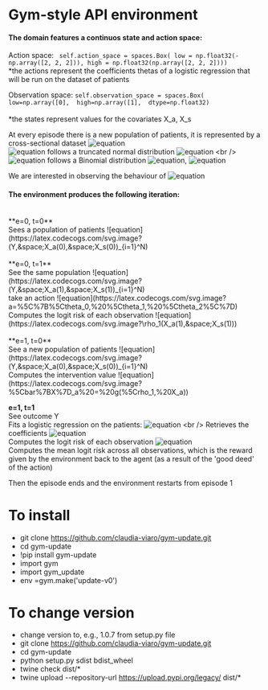 # Gym-style API environment


#### The domain features a continuos state and action space:
Action space: ```
self.action_space = spaces.Box(
                                      low = np.float32(-np.array([2, 2, 2])),
                                      high = np.float32(np.array([2, 2, 2])))```  <br />
*the actions represent the coefficients thetas of a logistic regression that will be run on the dataset of patients         <br />    

Observation space: `self.observation_space = spaces.Box(
                                                low=np.array([0], 
                                                high=np.array([1], 
                                                dtype=np.float32)  `  <br />         
*the states represent values for the covariates X_a, X_s  <br />


At every episode there is a new population of patients, it is represented by a cross-sectional dataset ![equation](https://latex.codecogs.com/svg.image?%5C%7BY,%20X_a,%20X_s%5C%7D_%7Bi=1%7D%5EN)  <br />
![equation](https://latex.codecogs.com/svg.image?20X_a,%20X_s) follows a truncated normal distribution ![equation](https://latex.codecogs.com/svg.image?(a=0,%20b=%5Cinfty)) <br />
![equation](https://latex.codecogs.com/svg.image?Y) follows a Binomial distribution ![equation](https://latex.codecogs.com/svg.image?Bin(p,%20n)), ![equation](https://latex.codecogs.com/svg.image?p=0.5) <br />

We are interested in observing the behaviour of ![equation](https://latex.codecogs.com/svg.image?%5Cmathbb%7BE%7D%5BY=1%7CX%5D=f(b_0%20&plus;%20b_1%20X_a%20&plus;%20b_2%20X_s))


#### The environment produces the following iteration:
<br />
**e=0, t=0**<br />
Sees a population of patients ![equation](https://latex.codecogs.com/svg.image?(Y,&space;X_a(0),&space;X_s(0))_{i=1}^N) <br />
<br />
**e=0, t=1**<br />
See the same population ![equation](https://latex.codecogs.com/svg.image?(Y,&space;X_a(1),&space;X_s(1))_{i=1}^N) <br />
take an action ![equation](https://latex.codecogs.com/svg.image?a=%5C%7B%5Ctheta_0,%20%5Ctheta_1,%20%5Ctheta_2%5C%7D) <br />
Computes the logit risk of each observation ![equation](https://latex.codecogs.com/svg.image?\rho_1(X_a(1),&space;X_s(1))) <br />
<br />
**e=1, t=0**<br />
See a new population of patients ![equation](https://latex.codecogs.com/svg.image?(Y,&space;X_a(0),&space;X_s(0))_{i=1}^N) <br />
Computes the intervention value ![equation](https://latex.codecogs.com/svg.image?%5Cbar%7BX%7D_a%20=%20g(%5Crho_1,%20X_a)) <br />

**e=1, t=1**<br />
See outcome Y <br />
Fits a logistic regression on the patients: ![equation](https://latex.codecogs.com/svg.image?\mathbb{E}[Y=1|\bar{X}_a,&space;X_s]=\frac{1}{1&plus;&space;\exp^{-(\theta_0&plus;\theta_1&space;\bar{X_a}&plus;\theta_2&space;X_s)}) <br />
Retrieves the coefficients ![equation](https://latex.codecogs.com/svg.image?\{\theta_0^{(2)},&space;\theta_1^{(2)},&space;\theta_2^{(2)}\}) <br />
Computes the logit risk of each observation ![equation](https://latex.codecogs.com/svg.image?%5Crho_2)  <br />
Computes the mean logit risk across all observations, which is the reward given by the environment back to the agent (as a result of the 'good deed' of the action) <br />

Then the episode ends and the environment restarts from episode 1 <br />

# To install
- git clone https://github.com/claudia-viaro/gym-update.git
- cd gym-update
- !pip install gym-update
- import gym
- import gym_update
- env =gym.make('update-v0')

# To change version
- change version to, e.g., 1.0.7 from setup.py file
- git clone https://github.com/claudia-viaro/gym-update.git
- cd gym-update
- python setup.py sdist bdist_wheel
- twine check dist/*
- twine upload --repository-url https://upload.pypi.org/legacy/ dist/*
